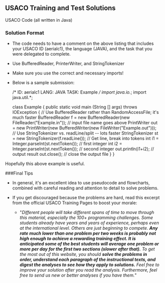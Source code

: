 ## USACO Training and Test Solutions
USACO Code (all written in Java)

### Solution Format
- The code needs to have a comment on the above listing that includes
  your USACO ID (aerialc1), the language (JAVA), and the task that you 
  were delegated to complete.
- Use BufferedReader, PrinterWriter, and StringTokenizer
- Make sure you use the correct and necessary imports!
- Below is a sample submission:


    /*
    ID: aerialc1
    LANG: JAVA
    TASK: Example
    */
    import java.io.*;
    import java.util.*;
    
    class Example {
        public static void main (String [] args) throws IOException {
            // Use BufferedReader rather than RandomAccessFile; it's much faster
            BufferedReader f = new BufferedReader(new FileReader("Example.in"));
            // input file name goes above
            PrintWriter out = new PrintWriter(new BufferedWriter(new FileWriter("Example.out")));
            // Use StringTokenizer vs. readLine/split -- lots faster
            StringTokenizer st = new StringTokenizer(f.readLine());
            // Get line, break into tokens
            int i1 = Integer.parseInt(st.nextToken());    // first integer
            int i2 = Integer.parseInt(st.nextToken());    // second integer
            out.println(i1+i2);                           // output result
            out.close();                                  // close the output file
        }
    }

Hopefully this above example is useful.

###Final Tips
- In general, it's an excellent idea to use pseudocode and flowcharts, combined with 
careful reading and attention to detail to solve problems.
- If you get discouraged because the problems are hard, read this excerpt from the official
USACO Training Pages to boost your morale:
  
    - "_Different people will take different spans of time to move through this material, especially the 100+ programming 
    challenges. Some students already have years and years of experience, perhaps even at the international level. Others 
    are just beginning to compete. **Any rate much lower than one problem per two weeks is probably not high enough to achieve
    a rewarding training effect. It is anticipated some of the best students will average one problem or more per day for 
    the first two sections (slower after that).** To get the most out of this website, you should **solve the problems in 
    order, understand each paragraph of the instructional texts, and digest the analyses to see how they apply to 
    solutions.** Feel free to improve your solution after you read the analysis. Furthermore, feel free to send us 
    new or better analyses if you have them._"